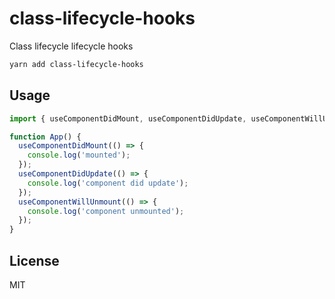 # class-lifecycle-hooks

Class lifecycle lifecycle hooks

```bash
yarn add class-lifecycle-hooks
```

## Usage

```js
import { useComponentDidMount, useComponentDidUpdate, useComponentWillUnmount } from 'class-lifecycle-hooks';

function App() {
  useComponentDidMount(() => {
    console.log('mounted');
  });
  useComponentDidUpdate(() => {
    console.log('component did update');
  });
  useComponentWillUnmount(() => {
    console.log('component unmounted');
  });
}

```

## License
MIT
